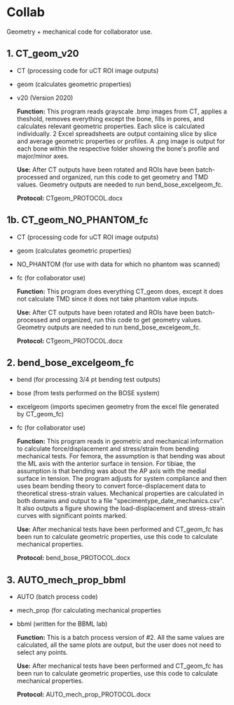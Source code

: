 # Collab
Geometry + mechanical code for collaborator use.

## 1. CT_geom_v20
- CT (processing code for uCT ROI image outputs)
- geom (calculates geometric properties)
- v20 (Version 2020)

  **Function:** This program reads grayscale .bmp images from CT, applies a theshold,
  removes everything except the bone, fills in pores, and calculates
  relevant geometric properties. Each slice is calculated individually.
  2 Excel spreadsheets are output containing slice by slice and average
  geometric properties or profiles. A .png image is output for each bone
  within the respective folder showing the bone's profile and major/minor
  axes.
  
  **Use:** After CT outputs have been rotated and ROIs have been batch-processed and 
  organized, run this code to get geometry and TMD values. Geometry outputs are
  needed to run bend_bose_excelgeom_fc.
  
  **Protocol:** CTgeom_PROTOCOL.docx
  
## 1b. CT_geom_NO_PHANTOM_fc
- CT (processing code for uCT ROI image outputs)
- geom (calculates geometric properties)
- NO_PHANTOM (for use with data for which no phantom was scanned)
- fc (for collaborator use)

  **Function:** This program does everything CT_geom does, except it does not calculate
 TMD since it does not take phantom value inputs.
  
  **Use:** After CT outputs have been rotated and ROIs have been batch-processed and 
  organized, run this code to get geometry values. Geometry outputs are needed
  to run bend_bose_excelgeom_fc.
    
  **Protocol:** CTgeom_PROTOCOL.docx
  
## 2. bend_bose_excelgeom_fc
- bend (for processing 3/4 pt bending test outputs)
- bose (from tests performed on the BOSE system)
- excelgeom (imports specimen geometry from the excel file generated by CT_geom_fc)
- fc (for collaborator use)

  **Function:** This program reads in geometric and mechanical information to
  calculate force/displacement and stress/strain from bending mechanical tests.
  For femora, the assumption is that bending was about the ML axis with the
  anterior surface in tension. For tibiae, the assumption is that bending was
  about the AP axis with the medial surface in tension. The program adjusts for 
  system compliance and then uses beam bending theory to convert force-displacement 
  data to theoretical stress-strain values.  Mechanical properties are calculated 
  in both domains and output to a file "specimentype_date_mechanics.csv".  It also 
  outputs a figure showing the load-displacement and stress-strain curves with
  significant points marked.
  
  **Use:** After mechanical tests have been performed and CT_geom_fc has been run to
  calculate geometric properties, use this code to calculate mechanical properties.
  
  **Protocol:** bend_bose_PROTOCOL.docx
  
## 3. AUTO_mech_prop_bbml
- AUTO (batch process code)
- mech_prop (for calculating mechanical properties
- bbml (written for the BBML lab)

  **Function:** This is a batch process version of #2. All the same values are calculated,
  all the same plots are output, but the user does not need to select any points. 
  
  **Use:** After mechanical tests have been performed and CT_geom_fc has been run to
  calculate geometric properties, use this code to calculate mechanical properties.
  
  **Protocol:** AUTO_mech_prop_PROTOCOL.docx
